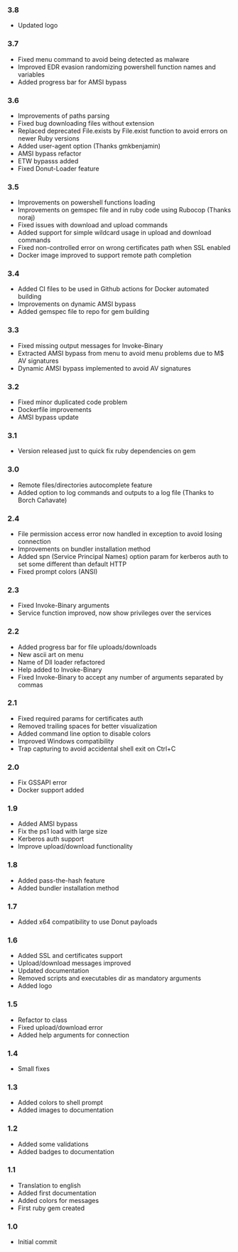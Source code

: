 ### 3.8
 - Updated logo

### 3.7
 - Fixed menu command to avoid being detected as malware
 - Improved EDR evasion randomizing powershell function names and variables
 - Added progress bar for AMSI bypass

### 3.6
 - Improvements of paths parsing
 - Fixed bug downloading files without extension
 - Replaced deprecated File.exists by File.exist function to avoid errors on newer Ruby versions
 - Added user-agent option (Thanks gmkbenjamin)
 - AMSI bypass refactor
 - ETW bypasss added
 - Fixed Donut-Loader feature

### 3.5
 - Improvements on powershell functions loading
 - Improvements on gemspec file and in ruby code using Rubocop (Thanks noraj)
 - Fixed issues with download and upload commands
 - Added support for simple wildcard usage in upload and download commands
 - Fixed non-controlled error on wrong certificates path when SSL enabled
 - Docker image improved to support remote path completion

### 3.4
 - Added CI files to be used in Github actions for Docker automated building
 - Improvements on dynamic AMSI bypass
 - Added gemspec file to repo for gem building

### 3.3
 - Fixed missing output messages for Invoke-Binary
 - Extracted AMSI bypass from menu to avoid menu problems due to M$ AV signatures
 - Dynamic AMSI bypass implemented to avoid AV signatures

### 3.2
 - Fixed minor duplicated code problem
 - Dockerfile improvements
 - AMSI bypass update

### 3.1
 - Version released just to quick fix ruby dependencies on gem

### 3.0
 - Remote files/directories autocomplete feature
 - Added option to log commands and outputs to a log file (Thanks to Borch Cañavate)

### 2.4
 - File permission access error now handled in exception to avoid losing connection
 - Improvements on bundler installation method
 - Added spn (Service Principal Names) option param for kerberos auth to set some different than default HTTP
 - Fixed prompt colors (ANSI)

### 2.3
 - Fixed Invoke-Binary arguments
 - Service function improved, now show privileges over the services

### 2.2
 - Added progress bar for file uploads/downloads
 - New ascii art on menu
 - Name of Dll loader refactored
 - Help added to Invoke-Binary
 - Fixed Invoke-Binary to accept any number of arguments separated by commas

### 2.1
 - Fixed required params for certificates auth
 - Removed trailing spaces for better visualization
 - Added command line option to disable colors
 - Improved Windows compatibility
 - Trap capturing to avoid accidental shell exit on Ctrl+C

### 2.0
 - Fix GSSAPI error
 - Docker support added

### 1.9
 - Added AMSI bypass
 - Fix the ps1 load with large size
 - Kerberos auth support
 - Improve upload/download functionality

### 1.8
 - Added pass-the-hash feature
 - Added bundler installation method

### 1.7
 - Added x64 compatibility to use Donut payloads

### 1.6
 - Added SSL and certificates support
 - Upload/download messages improved
 - Updated documentation
 - Removed scripts and executables dir as mandatory arguments
 - Added logo

### 1.5
 - Refactor to class
 - Fixed upload/download error
 - Added help arguments for connection

### 1.4
 - Small fixes

### 1.3
 - Added colors to shell prompt
 - Added images to documentation

### 1.2
 - Added some validations
 - Added badges to documentation

### 1.1
 - Translation to english
 - Added first documentation
 - Added colors for messages
 - First ruby gem created

### 1.0
 - Initial commit
